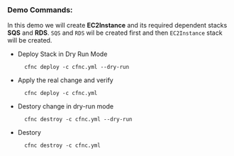### Demo Commands:
In this demo we will create **EC2Instance** and its required dependent stacks **SQS** and **RDS**. `SQS` and `RDS` wil be created first and then `EC2Instance` stack will be created.

- Deploy Stack in Dry Run Mode
  ```shell
    cfnc deploy -c cfnc.yml --dry-run
  ```

- Apply the real change and verify
    ```shell
      cfnc deploy -c cfnc.yml
    ```

- Destory change in dry-run mode
  ```shell
    cfnc destroy -c cfnc.yml --dry-run
  ```

- Destory
    ```shell
      cfnc destroy -c cfnc.yml
    ```